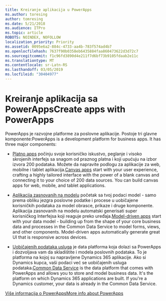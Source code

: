```yaml
---
title: Kreiranje aplikacija u PowerApps
ms.author: toresing
author: tomresing
ms.date: 5/21/2018
ms.audience: ITPro
ms.topic: article
ROBOTS: NOINDEX, NOFOLLOW
localization_priority: Priority
ms.assetid: 0095e6a2-884c-4733-aa4b-783f574ad4b7
ms.openlocfilehash: 7637f90b0358eb6435884faa860473622d3d72c7
ms.sourcegitcommit: f1c96fd3890d4e211f7d6bf73b9105fdaab2e11c
ms.translationtype: MT
ms.contentlocale: sr-Latn-RS
ms.lasthandoff: 03/05/2019
ms.locfileid: "30404977"
---
```

# <a name="create-apps-with-powerapps"></a><span data-ttu-id="abc80-102">Kreiranje aplikacija sa PowerApps</span><span class="sxs-lookup"><span data-stu-id="abc80-102">Create apps with PowerApps</span></span>

<span data-ttu-id="abc80-p101">PowerApps je razvojne platforme za poslovne aplikacije. Postoje tri glavne komponente:</span><span class="sxs-lookup"><span data-stu-id="abc80-p101">PowerApps is a development platform for business apps. It has three major components:</span></span> 
  
- <span data-ttu-id="abc80-p102">[Platno apps](https://go.microsoft.com/fwlink/?linkid=874495) počinju svoje korisničko iskustvo, peglanje i visoko skrojenih interfejs sa snagom od praznog platna i koji upućuju na izbor izvora 200 podataka. Možete da napravite podlogu za aplikacije za web, mobilne i tablet aplikacija.</span><span class="sxs-lookup"><span data-stu-id="abc80-p102">[Canvas apps](https://go.microsoft.com/fwlink/?linkid=874495) start with your user experience, crafting a highly tailored interface with the power of a blank canvas and connecting it to your choice of 200 data sources. You can build canvas apps for web, mobile, and tablet applications.</span></span> 
    
- <span data-ttu-id="abc80-p103">[Aplikacija zasnovanih na modelu](https://go.microsoft.com/fwlink/?linkid=874496) početak sa tvoj podaci model - samo prema obliku jezgra poslovne podatke i procese u uobičajene korisničkih podataka za model obrasce, prikaze i druge komponente. Aplikacija zasnovanih na modelu automatski generisati super korisničkog Interfejsa koji reaguje preko uređaja.</span><span class="sxs-lookup"><span data-stu-id="abc80-p103">[Model-driven apps](https://go.microsoft.com/fwlink/?linkid=874496) start with your data model - building up from the shape of your core business data and processes in the Common Data Service to model forms, views, and other components. Model-driven apps automatically generate great UI that is responsive across devices.</span></span> 
    
- <span data-ttu-id="abc80-p104">[Uobičajenih podataka usluga](https://go.microsoft.com/fwlink/?linkid=874497) je data platforma koja dolazi sa PowerApps i dozvoljava vam da skladištite i modela poslovnih podataka. To je platforma na kojoj su napravljene Dynamics 365 aplikacije. Ako si Dynamics kupca, vaši podaci već se uobičajenih usluga podataka.</span><span class="sxs-lookup"><span data-stu-id="abc80-p104">[Common Data Service](https://go.microsoft.com/fwlink/?linkid=874497) is the data platform that comes with PowerApps and allows you to store and model business data. It's the platform on which Dynamics 365 applications are built. If you're a Dynamics customer, your data is already in the Common Data Service.</span></span> 
    
[<span data-ttu-id="abc80-112">Više informacija o PowerApps</span><span class="sxs-lookup"><span data-stu-id="abc80-112">More info about PowerApps</span></span>](https://go.microsoft.com/fwlink/?linkid=874498)
  

